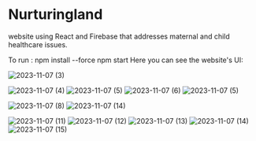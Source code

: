 <h1>Nurturingland</h1>
<p>website using React and Firebase that addresses maternal and child healthcare issues.</p>
To run : npm install --force     
npm start
Here you can see the website's UI:




![2023-11-07 (3)](https://github.com/Amisha-05/Nurturing-land/assets/110057532/fbb24e96-bd91-4db3-a25e-ae0d578faa3d)

![2023-11-07 (4)](https://github.com/Amisha-05/Nurturig-land/assets/110057532/e6306e8e-f639-4c4a-b2a8-53be81aff249)
![2023-11-07 (5)](https://github.com/Amisha-05/Nurturing-land/assets/110057532/a45112f7-9438-4b41-b504-663799d497aa)
![2023-11-07 (6)](https://github.com/Amisha-05/Nurturing-land/assets/110057532/bde60a26-ae93-4344-b7bc-44b5d1c8f3d9)
![2023-11-07 (5)](https://github.com/Amisha-05/Nurturing-land/assets/110057532/5d33cb46-322d-45c7-b487-552cc59aa49c)

![2023-11-07 (8)](https://github.com/Amisha-05/Nurturing-land/assets/110057532/c971091a-eac3-4dc8-924e-82573648e515)
![2023-11-07 (14)](https://github.com/Amisha-05/Nurturing-land/assets/110057532/de4de097-79f0-442f-a2fa-3641256ff8b5)

![2023-11-07 (11)](https://github.com/Amisha-05/Nurturing-land/assets/110057532/edceed7e-9a29-4c16-8816-0d8e8c56bfae)
![2023-11-07 (12)](https://github.com/Amisha-05/Nurturing-land/assets/110057532/0caf2753-3660-4e06-8fde-de6e961969c9)
![2023-11-07 (13)](https://github.com/Amisha-05/Nurturing-land/assets/110057532/e877e463-30ed-4dc8-84a0-52cb0231c0ca)
![2023-11-07 (14)](https://github.com/Amisha-05/Nurturing-land/assets/110057532/9dd01a1e-a0c5-4a36-a494-f6b2bd4ec013)
![2023-11-07 (15)](https://github.com/Amisha-05/Nurturing-land/assets/110057532/79a2b4e2-7acd-48ed-aa89-1a5a7472b773)
